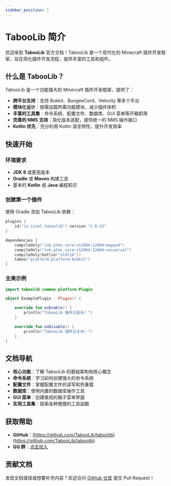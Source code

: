 ```yaml
---
sidebar_position: 1
---
```


# TabooLib 简介

欢迎来到 **TabooLib** 官方文档！TabooLib 是一个现代化的 Minecraft 插件开发框架，旨在简化插件开发流程，提供丰富的工具和组件。

## 什么是 TabooLib？

TabooLib 是一个功能强大的 Minecraft 插件开发框架，提供了：

- **跨平台支持**：支持 Bukkit、BungeeCord、Velocity 等多个平台
- **模块化设计**：按需加载所需功能模块，减少插件体积
- **丰富的工具集**：命令系统、配置文件、数据库、GUI 菜单等开箱即用
- **完善的 NMS 支持**：简化版本适配，提供统一的 NMS 操作接口
- **Kotlin 优先**：充分利用 Kotlin 语言特性，提升开发效率

## 快速开始

### 环境要求

- **JDK 8** 或更高版本
- **Gradle** 或 **Maven** 构建工具
- 基本的 **Kotlin** 或 **Java** 编程知识

### 创建第一个插件

使用 Gradle 添加 TabooLib 依赖：

```kotlin
plugins {
    id("io.izzel.taboolib") version "2.0.23"
}

dependencies {
    compileOnly("ink.ptms.core:v12004:12004:mapped")
    compileOnly("ink.ptms.core:v12004:12004:universal")
    compileOnly(kotlin("stdlib"))
    taboo("platform:platform-bukkit")
}
```

### 主类示例

```kotlin
import taboolib.common.platform.Plugin

object ExamplePlugin : Plugin() {

    override fun onEnable() {
        println("TabooLib 插件已启动！")
    }

    override fun onDisable() {
        println("TabooLib 插件已关闭！")
    }
}
```

## 文档导航

- **核心功能**：了解 TabooLib 的基础架构和核心概念
- **命令系统**：学习如何创建强大的命令系统
- **配置文件**：掌握配置文件的读写和热重载
- **数据库**：使用内置的数据库操作工具
- **GUI 菜单**：创建美观的箱子菜单界面
- **实用工具集**：探索各种便捷的工具函数

## 获取帮助

- **GitHub**：[https://github.com/TabooLib/taboolib](https://github.com/TabooLib/taboolib)
- **QQ 群**：[点击加入](https://qm.qq.com/q/i4Q9SFRqq4)

## 贡献文档

发现文档错误或想要补充内容？欢迎访问 [GitHub 仓库](https://github.com/FxRayHughes/taboowiki) 提交 Pull Request！
